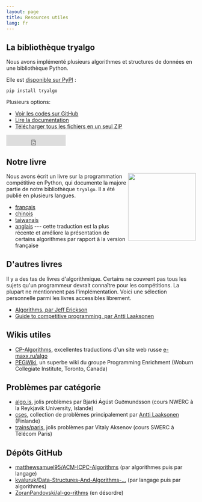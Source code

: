 ```yaml
---
layout: page
title: Resources utiles
lang: fr
---
```


## La bibliothèque tryalgo

Nous avons implémenté plusieurs algorithmes et structures de données en une bibliothèque Python.

Elle est [disponible sur PyPI](https://pypi.python.org/pypi/tryalgo/) :

    pip install tryalgo

Plusieurs options:

- [Voir les codes sur GitHub](https://github.com/jilljenn/tryalgo)
- [Lire la documentation](https://jilljenn.github.io/tryalgo/)
- [Télécharger tous les fichiers en un seul ZIP](https://github.com/jilljenn/tryalgo/archive/master.zip)

<iframe src="https://ghbtns.com/github-btn.html?user=jilljenn&amp;repo=tryalgo&amp;type=fork&amp;count=true&amp;size=large" frameborder="0" scrolling="0" width="158px" height="30px"></iframe>

## Notre livre

<a href="http://www.amazon.fr/gp/product/2340010055/ref=as_li_tl?ie=UTF8&amp;camp=1642&amp;creative=19458&amp;creativeASIN=2340010055&amp;linkCode=as2&amp;tag=mangaki-21"><img src="/static/cover.jpg" style="float: right" width="180" /></a>

Nous avons écrit un livre sur la programmation compétitive en Python, qui documente la majore partie de notre bibliothèque `tryalgo`. Il a été publié en plusieurs langues.

- [français](https://www.editions-ellipses.fr/accueil/3853-programmation-efficace-128-algorithmes-quil-faut-avoir-compris-et-codes-en-python-au-cours-de-sa-vie-9782340010055.html)
- [chinois](https://book.douban.com/subject/30210075/)
- [taiwanais](http://www.drmaster.com.tw/Bookinfo.asp?BookID=MP11906)
- [anglais](http://www.cambridge.org/9781108716826) --- cette traduction est la plus récente et améliore la présentation de certains algorithmes par rapport à la version française


## D'autres livres

Il y a des tas de livres d'algorithmique. Certains ne couvrent pas tous les sujets qu'un programmeur devrait connaître pour les compétitions. La plupart ne mentionnent pas l'implémentation. Voici une sélection personnelle parmi les livres accessibles librement.

- [Algorithms, par Jeff Erickson](https://jeffe.cs.illinois.edu/teaching/algorithms/book/Algorithms-JeffE.pdf) 
- [Guide to competitive programming, par Antti Laaksonen](https://link.springer.com/book/10.1007/978-3-319-72547-5)


## Wikis utiles

- [CP-Algorithms](https://cp-algorithms.com), excellentes traductions d'un site web russe [e-maxx.ru/algo](http://e-maxx.ru/algo)
- [PEGWiki](https://wcipeg.com/wiki/Special:AllPages), un superbe wiki du groupe  Programming Enrichment  (Woburn Collegiate Institute, Toronto, Canada)

## Problèmes par catégorie

- [algo.is](https://algo.is), jolis problèmes par  Bjarki Ágúst Guðmundsson (cours NWERC à la Reykjavik University, Islande)
- [cses](https://cses.fi/problemset/), collection de problèmes principalement par [Antti Laaksonen](https://www.cs.helsinki.fi/u/ahslaaks/) (Finlande)
- [trains/paris](http://neerc.ifmo.ru/trains/paris/), jolis problèmes par Vitaly Aksenov (cours SWERC à Télécom Paris)

## Dépôts GitHub 

- [matthewsamuel95/ACM-ICPC-Algorithms](https://github.com/matthewsamuel95/ACM-ICPC-Algorithms) (par algorithmes puis par langage)
- [kvaluruk/Data-Structures-And-Algorithms-…](https://github.com/kvaluruk/Data-Structures-And-Algorithms-Hacktoberfest18) (par langage puis par algorithmes)
- [ZoranPandovski/al-go-rithms](https://github.com/ZoranPandovski/al-go-rithms) (en désordre)

